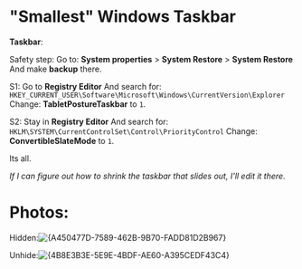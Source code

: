 # "Smallest" Windows Taskbar

**Taskbar**:

Safety step:
Go to: **System properties** > **System Restore** >  **System Restore**
And make **backup** there.

S1:
Go to **Registry Editor**
And search for: `HKEY_CURRENT_USER\Software\Microsoft\Windows\CurrentVersion\Explorer`
Change: **TabletPostureTaskbar** to `1`.

S2: 
Stay in **Registry Editor**
And search for:
 `HKLM\SYSTEM\CurrentControlSet\Control\PriorityControl`
Change: **ConvertibleSlateMode** to `1`.

Its all.

*If I can figure out how to shrink the taskbar that slides out, I'll edit it there.*

# Photos:

Hidden:![{A450477D-7589-462B-9B70-FADD81D2B967}](https://github.com/user-attachments/assets/fb98ddb3-b40a-49da-886a-2d65ec360eb0)

Unhide:![{4B8E3B3E-5E9E-4BDF-AE60-A395CEDF43C4}](https://github.com/user-attachments/assets/693e630f-603e-49ef-abff-454c8a5b2ddd)

